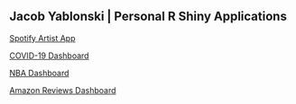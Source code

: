 ## Jacob Yablonski | Personal R Shiny Applications

[Spotify Artist App](https://jyablonski.shinyapps.io/spotify/)

[COVID-19 Dashboard](https://jyablonski.shinyapps.io/covid-19_rshiny/)

[NBA Dashboard](https://jyablonski.shinyapps.io/nba_r_shiny/)

[Amazon Reviews Dashboard](https://jyablonski.shinyapps.io/amazon-dashboard/)
